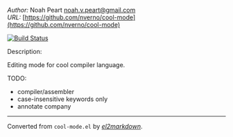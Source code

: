 *Author:* Noah Peart <noah.v.peart@gmail.com><br>
*URL:* [https://github.com/nverno/cool-mode](https://github.com/nverno/cool-mode)<br>

[![Build Status](https://travis-ci.org/nverno/cool-mode.svg?branch=master)](https://travis-ci.org/nverno/cool-mode)

Description:

 Editing mode for cool compiler language.

TODO:
- compiler/assembler
- case-insensitive keywords only
- annotate company


---
Converted from `cool-mode.el` by [*el2markdown*](https://github.com/Lindydancer/el2markdown).
